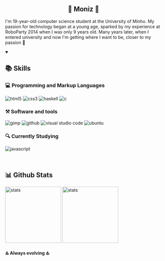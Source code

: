 <h2 align='center'>
 🔹 Moniz 🔹
</h2>

<p>
  I'm 19-year-old computer science student at the University of Minho. My passion for technology began at a young age, sparked by my experience at RoboParty 2014 when I was only 9 years old. Many years later, when I entered university and now I'm getting where I want to be, closer to my passion 💙
</p>

<details open>
    <summary><h2>📚 Skills </h2></summary>
<h3>💻 Programming and Markup Languages </h3>
<p>
  <img align="center" alt="html5" src="https://img.shields.io/badge/HTML5-E34F26?style=for-the-badge&logo=html5&logoColor=white">
  <img align="center" alt="css3" src="https://img.shields.io/badge/CSS3-1572B6?style=for-the-badge&logo=css3&logoColor=white">
  <img align="center" alt="haskell" src="https://img.shields.io/badge/Haskell-5D4F85?style=for-the-badge&logo=haskell&logoColor=white">
  <img align="center" alt="c" src="https://img.shields.io/badge/C-00599C?style=for-the-badge&logo=c&logoColor=white"> 
</p>
 
<!--
<h3>🔭 Frameworks</h3>
-->

<h3>⚒️ Software and tools </h3>
<p>
    <img align="center" alt="gimp" src="https://img.shields.io/badge/gimp-5C5543?style=for-the-badge&logo=gimp&logoColor=white">
    <img align="center" alt="github" src="https://img.shields.io/badge/GitHub-100000?style=for-the-badge&logo=github&logoColor=white">
    <img align="center" alt="visual studio code" src="https://img.shields.io/badge/Visual_Studio_Code-0078D4?style=for-the-badge&logo=visual%20studio%20code&logoColor=white">
    <img align="center" alt="ubuntu" src="https://img.shields.io/badge/Ubuntu-E95420?style=for-the-badge&logo=ubuntu&logoColor=white">
</p>

<h3>🔍 Currently Studying</h3>
<p>
  <img align="center" alt="javascript" src="https://img.shields.io/badge/JavaScript-323330?style=for-the-badge&logo=javascript&logoColor=F7DF1E">
</p>

</details>

<br>

 <sumary><h2>📊 Github Stats</h2></sumary>
 <p>
  <img height='180px' alt="stats" src="https://github-readme-stats.vercel.app/api?username=monizyzz&show_icons=true&theme=tokyonight">
  <img height='180px' alt="stats" src="https://github-readme-stats.vercel.app/api/top-langs/?username=monizyzz&layout=compact&theme=tokyonight">
 </p>

#### ♨️ Always evolving ♨️
<!--
![!Badge](https://img.shields.io/github/followers/monizyzz.svg?style=social&label=Follow&maxAge=2592000) -->
